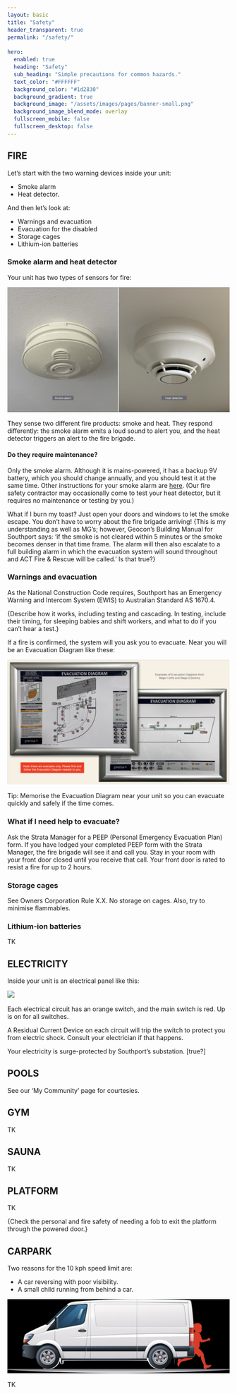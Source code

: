 ```yaml
---
layout: basic
title: "Safety"
header_transparent: true
permalink: "/safety/"

hero:
  enabled: true
  heading: "Safety"
  sub_heading: "Simple precautions for common hazards."
  text_color: "#FFFFFF"
  background_color: "#1d2830"
  background_gradient: true
  background_image: "/assets/images/pages/banner-small.png"
  background_image_blend_mode: overlay
  fullscreen_mobile: false
  fullscreen_desktop: false
---
```


## FIRE

Let’s start with the two warning devices inside your unit:

- Smoke alarm
- Heat detector.

And then let’s look at:

- Warnings and evacuation
- Evacuation for the disabled
- Storage cages
- Lithium-ion batteries

### Smoke alarm and heat detector

Your unit has two types of sensors for fire:

![](/assets/images/pages/6-safety-002.jpg)

They sense two different fire products: smoke and heat. They respond differently: the smoke alarm emits a loud sound to alert you, and the heat detector triggers an alert to the fire brigade.

#### Do they require maintenance?

Only the smoke alarm. Although it is mains-powered, it has a backup 9V battery, which you should change annually, and you should test it at the same time. Other instructions for your smoke alarm are [here](https://documents.portalink.net/product/287091/INST%20SMOKE%20643085%20LE05841AF.pdf). (Our fire safety contractor may occasionally come to test your heat detector, but it requires no maintenance or testing by you.)

What if I burn my toast? Just open your doors and windows to let the smoke escape. You don’t have to worry about the fire brigade arriving! {This is my understanding as well as MG’s; however, Geocon’s Building Manual for Southport says: ‘if the smoke is not cleared within 5 minutes or the smoke becomes denser in that time frame. The alarm will then also escalate to a full building alarm in which the evacuation system will sound throughout and ACT Fire & Rescue will be called.’ Is that true?}

### Warnings and evacuation

As the National Construction Code requires, Southport has an Emergency Warning and Intercom System (EWIS) to Australian Standard AS 1670.4.

{Describe how it works, including testing and cascading. In testing, include their timing, for sleeping babies and shift workers, and what to do if you can’t hear a test.}

If a fire is confirmed, the system will you ask you to evacuate. Near you will be an Evacuation Diagram like these:

![](/assets/images/pages/6-safety-003.png)

Tip: Memorise the Evacuation Diagram near your unit so you can evacuate quickly and safely if the time comes.

### What if I need help to evacuate?

Ask the Strata Manager for a PEEP (Personal Emergency Evacuation Plan) form. If you have lodged your completed PEEP form with the Strata Manager, the fire brigade will see it and call you. Stay in your room with your front door closed until you receive that call. Your front door is rated to resist a fire for up to 2 hours.

### Storage cages

See Owners Corporation Rule X.X. No storage on cages. Also, try to minimise flammables.

### Lithium-ion batteries

TK

## ELECTRICITY

Inside your unit is an electrical panel like this:

![](/assets/images/pages/6-safety-004.jpeg)

Each electrical circuit has an orange switch, and the main switch is red. Up is on for all switches.

A Residual Current Device on each circuit will trip the switch to protect you from electric shock. Consult your electrician if that happens.

Your electricity is surge-protected by Southport’s substation. [true?]

## POOLS

See our ‘My Community’ page for courtesies.

## GYM

TK

## SAUNA

TK

## PLATFORM

TK

{Check the personal and fire safety of needing a fob to exit the platform through the powered door.}

## CARPARK

Two reasons for the 10 kph speed limit are:

- A car reversing with poor visibility.
- A small child running from behind a car.

![](/assets/images/pages/6-safety-005.jpg)

TK
